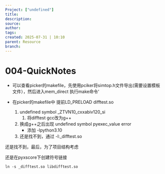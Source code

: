 ```yaml
---
Project: ["undefined"]
title: 
description: 
source: 
author: 
tags: 
created: 2025-07-31 | 10:10
parent: Resource
branch: 
---
```

# 004-QuickNotes
- 可以查看picker的makefile，先使用pciker将simtop.h文件导出(需要设置模板文件），然后进入mem_direct 执行make命令‘


- 在picker的makefile中 提前LD_PRELOAD difftest.so
	1. undefined symbol _ZTVN10_cxxabiv120_si
		1. 将difftest gcc改为g++
	2. 换成g++之后出现 undefined symbol pyexec_value error
		- 添加 -lpython3.10
	3. 还是找不到，通过 -l:_difftest.so

还是找不到，最后，为了项目结构考虑

还是在pyxscore下创建符号链接
```
ln -s _difftest.so libdifftest.so
```

